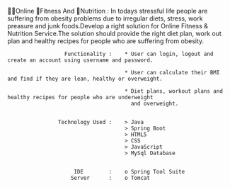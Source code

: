 👨‍💻Online 💪Fitness And 🥗Nutrition :    In todays stressful life people are suffering from obesity problems due to 
                                         irregular diets, stress, work preasure and junk foods.Develop a right solution 
                                         for Online Fitness & Nutrition Service.The solution should provide the right diet
                                         plan, work out plan and healthy recipes for people who are suffering from obesity.
                                         
                                         
                      Functionality :    * User can login, logout and create an account using username and password.
                                          
                                         * User can calculate their BMI and find if they are lean, healthy or overweight.
                                         
                                         * Diet plans, workout plans and healthy recipes for people who are underweight
                                           and overweight. 


                    Technology Used :    > Java
                                         > Spring Boot
                                         > HTML5
                                         > CSS
                                         > JavaScript
                                         > MySql Database
                                         
                                           
                         IDE        :    o Spring Tool Suite
                        Server      :    o Tomcat
                   


                     
